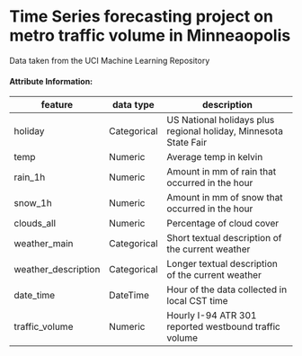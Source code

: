 # Time Series forecasting project on metro traffic volume in Minneaopolis


Data taken from the UCI Machine Learning Repository

#### Attribute Information:

feature | data type | description
---|---|---
holiday | Categorical | US National holidays plus regional holiday, Minnesota State Fair
temp | Numeric | Average temp in kelvin
rain_1h | Numeric | Amount in mm of rain that occurred in the hour
snow_1h | Numeric | Amount in mm of snow that occurred in the hour
clouds_all | Numeric | Percentage of cloud cover
weather_main | Categorical | Short textual description of the current weather
weather_description | Categorical | Longer textual description of the current weather
date_time | DateTime | Hour of the data collected in local CST time
traffic_volume | Numeric | Hourly I-94 ATR 301 reported westbound traffic volume
